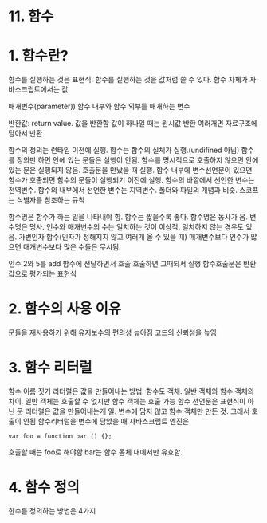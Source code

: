 # 11. 함수

# 1. 함수란?
함수를 실행하는 것은 표현식. 함수를 실행하는 것을 값처럼 쓸 수 있다. 함수 자체가 자바스크립트에서는 값

매개변수(parameter))
함수 내부와 함수 외부를 매개하는 변수

반환값: return value. 값을 반환함
값이 하나일 때는 원시값 반환
여러개면 자료구조에 담아서 반환

함수의 정의는 런타임 이전에 실행.
함수는 함수의 실체가 실행.(undifined 아님)
함수를 정의만 하면 안에 있는 문들은 실행이 안됨. 함수를 명시적으로 호출하지 않으면 안에 있는 문은 실행되지 않음. 호출문을 만났을 때 실행.
함수 내부에 변수선언문이 있으면 함수가 호출되면 함수의 문들이 실행되기 이전에 실행.
함수의 바깥에서 선언한 변수는 전역변수.
함수의 내부에서 선언한 변수는 지역변수.
폴더와 파일의 개념과 비슷.
스코프는 식별자를 참조하는 규칙

함수명은 함수가 하는 일을 나타내야 함.
함수는 짧을수록 좋다. 함수명은 동사가 옴.
변수명은 명사. 인수와 매개변수의 수는 일치하는 것이 이상적. 일치하지 않는 경우도 있음.
가변인자 함수(인자가 정해지지 않고 여러개 올 수 있을 때)
매개변수보다 인수가 많으면 매개변수보다 많은 수들은 무시됨.

인수 2와 5를 add 함수에 전달하면서 호출
호출하면 그때되서 실행
함수호출문은 반환값으로 평가되는 표현식

# 2. 함수의 사용 이유
문들을 재사용하기 위해
유지보수의 편의성 높아짐
코드의 신뢰성을 높임

# 3. 함수 리터럴
함수 이름 짓기
리터럴은 값을 만들어내는 방법. 함수도 객체.
일반 객체와 함수 객체의 차이. 일반 객체는 호출할 수 없지만 함수 객체는 호출 가능
함수 선언문은 표현식이 아닌 문
리터럴은 값을 만들어내는게 일. 변수에 담지 않고 함수 객체만 만든 것. 그래서 호출이 안됨
함수리터럴을 변수에 담았을 때 자바스크립트 엔진은

```
var foo = function bar () {};
```
호출할 때는 foo로 해야함 bar는 함수 몸체 내에서만 유효함.

# 4. 함수 정의
한수를 정의하는 방법은 4가지
